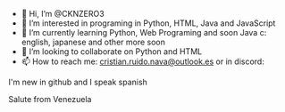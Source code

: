 - 👋 Hi, I’m @CKNZERO3
- 👀 I’m interested in programing in Python, HTML, Java and JavaScript 
- 🌱 I’m currently learning Python, Web Programing and soon Java c: english, japanese and other more soon
- 💞️ I’m looking to collaborate on Python and HTML
- 📫 How to reach me: cristian.ruido.nava@outlook.es or in discord:

I'm new in github and I speak spanish 

Salute from Venezuela

<!---
CKNZERO3/CKNZERO3 is a ✨ special ✨ repository because its `README.md` (this file) appears on your GitHub profile.
You can click the Preview link to take a look at your changes.
--->
